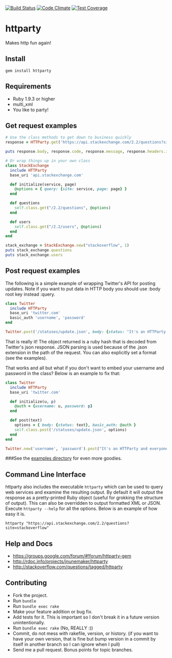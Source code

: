 [![Build Status](https://travis-ci.org/jnunemaker/httparty.svg?branch=master)](https://travis-ci.org/jnunemaker/httparty)
[![Code Climate](https://codeclimate.com/github/jnunemaker/httparty/badges/gpa.svg)](https://codeclimate.com/github/jnunemaker/httparty)
[![Test Coverage](https://codeclimate.com/github/jnunemaker/httparty/badges/coverage.svg)](https://codeclimate.com/github/jnunemaker/httparty)

# httparty

Makes http fun again!

## Install

```
gem install httparty
```

## Requirements

* Ruby 1.9.3 or higher
* multi_xml
* You like to party!

## Get request examples

```ruby
# Use the class methods to get down to business quickly
response = HTTParty.get('https://api.stackexchange.com/2.2/questions?site=stackoverflow')

puts response.body, response.code, response.message, response.headers.inspect

# Or wrap things up in your own class
class StackExchange
  include HTTParty
  base_uri 'api.stackexchange.com'

  def initialize(service, page)
    @options = { query: {site: service, page: page} }
  end

  def questions
    self.class.get("/2.2/questions", @options)
  end

  def users
    self.class.get("/2.2/users", @options)
  end
end

stack_exchange = StackExchange.new("stackoverflow", 1)
puts stack_exchange.questions
puts stack_exchange.users
```

## Post request examples

The following is a simple example of wrapping Twitter's API for posting updates. Note if you want to put data in HTTP body you should use :body root key instead :query.

```ruby
class Twitter
  include HTTParty
  base_uri 'twitter.com'
  basic_auth 'username', 'password'
end

Twitter.post('/statuses/update.json', body: {status: "It's an HTTParty and everyone is invited!"})
```

That is really it! The object returned is a ruby hash that is decoded from Twitter's json response. JSON parsing is used because of the .json extension in the path of the request. You can also explicitly set a format (see the examples).

That works and all but what if you don't want to embed your username and password in the class? Below is an example to fix that:

```ruby
class Twitter
  include HTTParty
  base_uri 'twitter.com'

  def initialize(u, p)
    @auth = {username: u, password: p}
  end

  def post(text)
    options = { body: {status: text}, basic_auth: @auth }
    self.class.post('/statuses/update.json', options)
  end
end

Twitter.new('username', 'password').post("It's an HTTParty and everyone is invited!")
```

###See the [examples directory](http://github.com/jnunemaker/httparty/tree/master/examples) for even more goodies.

## Command Line Interface

httparty also includes the executable `httparty` which can be
used to query web services and examine the resulting output. By default
it will output the response as a pretty-printed Ruby object (useful for
grokking the structure of output). This can also be overridden to output
formatted XML or JSON. Execute `httparty --help` for all the
options. Below is an example of how easy it is.

```
httparty "https://api.stackexchange.com/2.2/questions?site=stackoverflow"
```

## Help and Docs

* https://groups.google.com/forum/#!forum/httparty-gem
* http://rdoc.info/projects/jnunemaker/httparty
* http://stackoverflow.com/questions/tagged/httparty

## Contributing

* Fork the project.
* Run `bundle`
* Run `bundle exec rake`
* Make your feature addition or bug fix.
* Add tests for it. This is important so I don't break it in a future version unintentionally.
* Run `bundle exec rake` (No, REALLY :))
* Commit, do not mess with rakefile, version, or history. (if you want to have your own version, that is fine but bump version in a commit by itself in another branch so I can ignore when I pull)
* Send me a pull request. Bonus points for topic branches.
